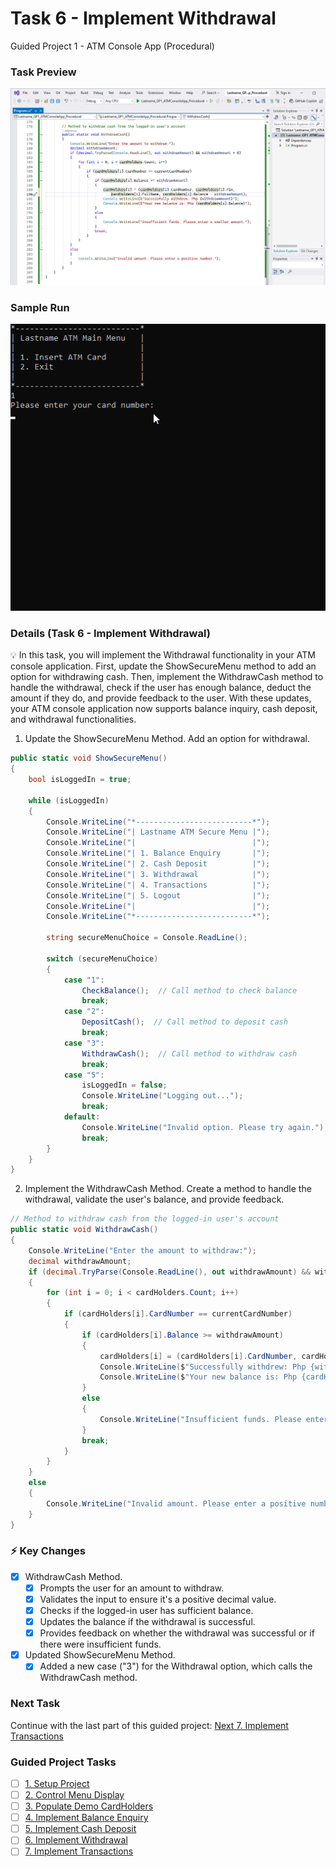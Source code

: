 # Task 6 - Implement Withdrawal
Guided Project 1 - ATM Console App (Procedural)

### Task Preview
![Implement Withdrawal](https://github.com/clydeatmcm/GP1_ATMConsoleApp/blob/6.-Implement-Withdrawal/Task6_Preview.PNG)

### Sample Run
![Implement Withdrawal Sample Run](https://github.com/clydeatmcm/GP1_ATMConsoleApp/blob/6.-Implement-Withdrawal/Task6_Preview.gif)

### Details (Task 6 - Implement Withdrawal)
💡 In this task, you will implement the Withdrawal functionality in your ATM console application. First, update the ShowSecureMenu method to add an option for withdrawing cash. Then, implement the WithdrawCash method to handle the withdrawal, check if the user has enough balance, deduct the amount if they do, and provide feedback to the user. With these updates, your ATM console application now supports balance inquiry, cash deposit, and withdrawal functionalities.

1. Update the ShowSecureMenu Method. Add an option for withdrawal.
```csharp
public static void ShowSecureMenu()
{
    bool isLoggedIn = true;

    while (isLoggedIn)
    {
        Console.WriteLine("*--------------------------*");
        Console.WriteLine("| Lastname ATM Secure Menu |");
        Console.WriteLine("|                          |");
        Console.WriteLine("| 1. Balance Enquiry       |");
        Console.WriteLine("| 2. Cash Deposit          |");
        Console.WriteLine("| 3. Withdrawal            |");
        Console.WriteLine("| 4. Transactions          |");
        Console.WriteLine("| 5. Logout                |");
        Console.WriteLine("|                          |");
        Console.WriteLine("*--------------------------*");

        string secureMenuChoice = Console.ReadLine();

        switch (secureMenuChoice)
        {
            case "1":
                CheckBalance();  // Call method to check balance
                break;
            case "2":
                DepositCash();  // Call method to deposit cash
                break;
            case "3":
                WithdrawCash();  // Call method to withdraw cash
                break;
            case "5":
                isLoggedIn = false;
                Console.WriteLine("Logging out...");
                break;
            default:
                Console.WriteLine("Invalid option. Please try again.");
                break;
        }
    }
}
``` 
2. Implement the WithdrawCash Method. Create a method to handle the withdrawal, validate the user's balance, and provide feedback.
```csharp
// Method to withdraw cash from the logged-in user's account
public static void WithdrawCash()
{
    Console.WriteLine("Enter the amount to withdraw:");
    decimal withdrawAmount;
    if (decimal.TryParse(Console.ReadLine(), out withdrawAmount) && withdrawAmount > 0)
    {
        for (int i = 0; i < cardHolders.Count; i++)
        {
            if (cardHolders[i].CardNumber == currentCardNumber)
            {
                if (cardHolders[i].Balance >= withdrawAmount)
                {
                    cardHolders[i] = (cardHolders[i].CardNumber, cardHolders[i].Pin, cardHolders[i].FullName, cardHolders[i].Balance - withdrawAmount);
                    Console.WriteLine($"Successfully withdrew: Php {withdrawAmount}");
                    Console.WriteLine($"Your new balance is: Php {cardHolders[i].Balance}");
                }
                else
                {
                    Console.WriteLine("Insufficient funds. Please enter a smaller amount.");
                }
                break;
            }
        }
    }
    else
    {
        Console.WriteLine("Invalid amount. Please enter a positive number.");
    }
}
```

### ⚡ Key Changes
- [x] WithdrawCash Method.
  - [x] Prompts the user for an amount to withdraw.
  - [x] Validates the input to ensure it's a positive decimal value.
  - [x] Checks if the logged-in user has sufficient balance.
  - [x] Updates the balance if the withdrawal is successful.
  - [x] Provides feedback on whether the withdrawal was successful or if there were insufficient funds.
- [x] Updated ShowSecureMenu Method.
  - [x] Added a new case ("3") for the Withdrawal option, which calls the WithdrawCash method.

### Next Task
Continue with the last part of this guided project: [Next 7. Implement Transactions](https://github.com/clydeatmcm/GP1_ATMConsoleApp/blob/7.-Implement-Transactions/README.md)

### Guided Project Tasks

- [ ] [1. Setup Project](https://github.com/clydeatmcm/GP1_ATMConsoleApp/blob/1.-Setup-Project/README.md)
- [ ] [2. Control Menu Display](https://github.com/clydeatmcm/GP1_ATMConsoleApp/blob/2.-Control-Menu-Display/README.md)
- [ ] [3. Populate Demo CardHolders](https://github.com/clydeatmcm/GP1_ATMConsoleApp/blob/3.-Populate-Demo-CardHolders/README.md)
- [ ] [4. Implement Balance Enquiry](https://github.com/clydeatmcm/GP1_ATMConsoleApp/blob/4.-Implement-Balance-Enquiry/README.md)
- [ ] [5. Implement Cash Deposit](https://github.com/clydeatmcm/GP1_ATMConsoleApp/blob/5.-Implement-Cash-Deposit/README.md)
- [ ] [6. Implement Withdrawal](https://github.com/clydeatmcm/GP1_ATMConsoleApp/blob/6.-Implement-Withdrawal/README.md)
- [ ] [7. Implement Transactions](https://github.com/clydeatmcm/GP1_ATMConsoleApp/blob/7.-Implement-Transactions/README.md) 
